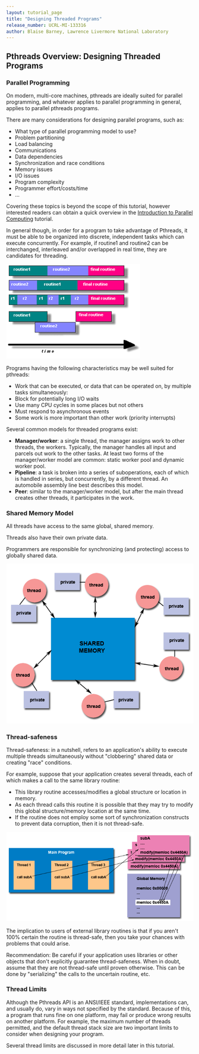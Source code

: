 ```yaml
---
layout: tutorial_page 
title: "Designing Threaded Programs"
release_number: UCRL-MI-133316
author: Blaise Barney, Lawrence Livermore National Laboratory
---
```

## Pthreads Overview: Designing Threaded Programs

### Parallel Programming

On modern, multi-core machines, pthreads are ideally suited for parallel programming, and whatever applies to parallel programming in general, applies to parallel pthreads programs.

There are many considerations for designing parallel programs, such as:
* What type of parallel programming model to use?
* Problem partitioning
* Load balancing
* Communications
* Data dependencies
* Synchronization and race conditions
* Memory issues
* I/O issues
* Program complexity
* Programmer effort/costs/time
* ...

Covering these topics is beyond the scope of this tutorial, however interested readers can obtain a quick overview in the [Introduction to Parallel Computing](https://hpc.llnl.gov/training/tutorials/introduction-parallel-computing-tutorial) tutorial.

In general though, in order for a program to take advantage of Pthreads, it must be able to be organized into discrete, independent tasks which can execute concurrently. For example, if routine1 and routine2 can be interchanged, interleaved and/or overlapped in real time, they are candidates for threading.

![concurrent](images/concurrent.gif)

Programs having the following characteristics may be well suited for pthreads:

* Work that can be executed, or data that can be operated on, by multiple tasks simultaneously:
* Block for potentially long I/O waits
* Use many CPU cycles in some places but not others
* Must respond to asynchronous events
* Some work is more important than other work (priority interrupts)

Several common models for threaded programs exist:

* **Manager/worker**: a single thread, the manager assigns work to other threads, the workers. Typically, the manager handles all input and parcels out work to the other tasks. At least two forms of the manager/worker model are common: static worker pool and dynamic worker pool.
* **Pipeline**: a task is broken into a series of suboperations, each of which is handled in series, but concurrently, by a different thread. An automobile assembly line best describes this model.
* **Peer**: similar to the manager/worker model, but after the main thread creates other threads, it participates in the work.

### Shared Memory Model

All threads have access to the same global, shared memory.

Threads also have their own private data.

Programmers are responsible for synchronizing (and protecting) access to globally shared data.

![sharedMemoryModel](images/sharedMemoryModel.gif)

### Thread-safeness

Thread-safeness: in a nutshell, refers to an application's ability to execute multiple threads simultaneously without "clobbering" shared data or creating "race" conditions.

For example, suppose that your application creates several threads, each of which makes a call to the same library routine:
* This library routine accesses/modifies a global structure or location in memory.
* As each thread calls this routine it is possible that they may try to modify this global structure/memory location at the same time.
* If the routine does not employ some sort of synchronization constructs to prevent data corruption, then it is not thread-safe.

![threadUnsafe](images/threadUnsafe.gif)

The implication to users of external library routines is that if you aren't 100% certain the routine is thread-safe, then you take your chances with problems that could arise.

Recommendation: Be careful if your application uses libraries or other objects that don't explicitly guarantee thread-safeness. When in doubt, assume that they are not thread-safe until proven otherwise. This can be done by "serializing" the calls to the uncertain routine, etc.

### Thread Limits

Although the Pthreads API is an ANSI/IEEE standard, implementations can, and usually do, vary in ways not specified by the standard. Because of this, a program that runs fine on one platform, may fail or produce wrong results on another platform. For example, the maximum number of threads permitted, and the default thread stack size are two important limits to consider when designing your program.

Several thread limits are discussed in more detail later in this tutorial.
